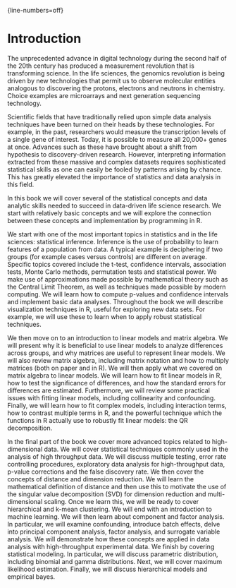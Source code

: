 {line-numbers=off}

# Introduction

The unprecedented advance in digital technology during the second half of the 20th century has produced a measurement revolution that is transforming science. In the life sciences, the genomics revolution is being driven by new technologies that permit us to observe molecular entities analogous to discovering the protons, electrons and neutrons in chemistry.  Choice examples are microarrays and next generation sequencing technology.  

Scientific fields that have traditionally relied upon simple data analysis techniques have been turned on their heads by these technologies. For example,  in the past, researchers would measure the transcription levels of a single gene of interest. Today, it is possible to measure all 20,000+ genes at once.  Advances such as these have brought about a shift from hypothesis to discovery-driven research.  However, interpreting information extracted from these massive and complex datasets requires sophisticated statistical skills as one can easily be fooled by patterns arising by chance. This has greatly elevated the importance of statistics and data analysis in this field.

In this book we will cover several of the statistical concepts and data analytic skills needed to succeed in data-driven life science research. We start with relatively basic concepts and we will explore the connection between these concepts and implementation by programming in R. 

We start with one of the most important topics in statistics and in the life sciences: statistical inference. Inference is the use of probability to learn features of a population from data. A typical example is deciphering if two groups (for example cases versus controls) are different on average. Specific topics covered include the t-test, confidence intervals, association tests, Monte Carlo methods, permutation tests and statistical power. We make use of approximations made possible by mathematical theory such as the Central Limit Theorem, as well as techniques made possible by modern computing. We will learn 
how to compute p-values and confidence intervals and implement basic data analyses. Throughout the book we will describe visualization techniques in R, useful for exploring new data sets. For example, we will use these to learn when to apply robust statistical techniques.

We then move on to an introduction to linear models and matrix algebra. We will present why it is beneficial to use linear models to analyze differences across groups, and why matrices are useful to represent linear models. We will also review matrix algebra, including matrix notation and how to multiply matrices (both on paper and in R).
We will then apply what we covered on matrix algebra to linear models. We will learn how to fit linear models in R, how to test the significance of differences, and how the standard errors for differences are estimated. Furthermore, we will review some practical issues with fitting linear models, including collinearity and confounding. Finally, we will learn how to fit complex models, including interaction terms, how to contrast multiple terms in R, and the powerful technique which the functions in R actually use to robustly fit linear models: the QR decomposition.


In the final part of the book we cover more advanced topics related to high-dimensional data. We will cover statistical techniques commonly used in the analysis of high throughput data. We will discuss multiple testing, error rate controlling procedures, exploratory data analysis for high-throughput data, p-value corrections and the false discovery rate. We then cover the concepts of distance and dimension reduction. We will learn the mathematical definition of distance and then use this to motivate the use of the singular value decomposition (SVD) for dimension reduction and multi-dimensional scaling. Once we learn this, we will be ready to cover hierarchical and k-mean clustering. We will end with an introduction to machine learning.
We will then learn about component and factor analysis. In particular, we will examine confounding, introduce batch effects, delve into principal component analysis, factor analysis, and surrogate variable analysis. We will demonstrate how these concepts are applied in data analysis with high-throughput experimental data. We finish by covering statistical modeling. In particular, we will discuss parametric distribution, including binomial and gamma distributions. Next, we will cover maximum likelihood estimation. Finally, we will discuss hierarchical models and empirical bayes.
